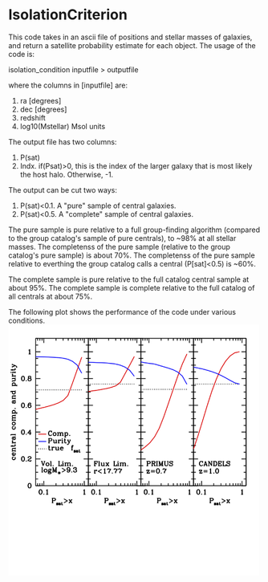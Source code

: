 # IsolationCriterion

This code takes in an ascii file of positions and stellar masses of galaxies, and return a satellite probability estimate for each object. The usage of the code is:

isolation_condition inputfile > outputfile

where the columns in [inputfile] are:
 1) ra [degrees]
 2) dec [degrees]
 3) redshift
 4) log10(Mstellar) Msol units
 
The output file has two columns:
 1) P(sat)
 2) Indx. if(Psat)>0, this is the index of the larger galaxy that is most likely the host halo. Otherwise, -1.
 
The output can be cut two ways:
 1) P(sat)<0.1. A "pure" sample of central galaxies.
 2) P(sat)<0.5. A "complete" sample of central galaxies.
 
The pure sample is pure relative to a full group-finding algorithm (compared to the group catalog's sample of pure centrals), to ~98% at all stellar masses. The completenss of the pure sample (relative to the group catalog's pure sample) is about 70%. The completenss of the pure sample relative to everthing the group catalog calls a central (P[sat]<0.5) is ~60%.

The complete sample is pure relative to the full catalog central sample at about 95%. The complete sample is complete relative to the full catalog of all centrals at about 75%. 

The following plot shows the performance of the code under various conditions.
<img src="plots/isolation_performance.png" width="500"/>
